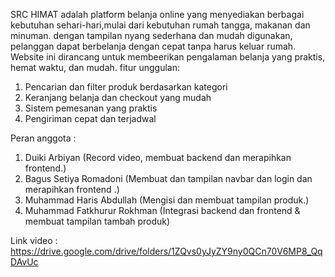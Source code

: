 
SRC HIMAT adalah platform belanja online yang menyediakan berbagai kebutuhan sehari-hari,mulai dari kebutuhan rumah tangga, makanan dan minuman. dengan tampilan nyang sederhana dan mudah digunakan,
pelanggan dapat berbelanja dengan cepat tanpa harus keluar rumah. Website ini dirancang untuk membeerikan pengalaman belanja yang praktis, hemat waktu, dan mudah.
fitur unggulan:
1. Pencarian dan filter produk berdasarkan kategori
2. Keranjang belanja dan checkout yang mudah
3. Sistem pemesanan yang praktis
4. Pengiriman cepat dan terjadwal
   
Peran anggota :
1. Duiki Arbiyan
   (Record video, membuat backend dan merapihkan frontend.)
2. Bagus Setiya Romadoni
   (Membuat dan tampilan navbar dan login dan merapihkan frontend .)
3. Muhammad Haris Abdullah
   (Mengisi dan membuat tampilan produk.)
4. Muhammad Fatkhurur Rokhman
   (Integrasi backend dan frontend & membuat tampilan tambah produk)
   

Link video :
https://drive.google.com/drive/folders/1ZQvs0yJyZY9ny0QCn70V6MP8_QqDAvUc
